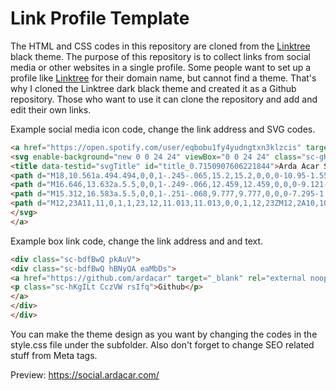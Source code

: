 # Link Profile Template
The HTML and CSS codes in this repository are cloned from the [Linktree](https://linktr.ee) black theme. The purpose of this repository is to collect links from social media or other websites in a single profile. Some people want to set up a profile like [Linktree](https://linktr.ee) for their domain name, but cannot find a theme. That's why I cloned the Linktree dark black theme and created it as a Github repository. Those who want to use it can clone the repository and add and edit their own links.

Example social media icon code, change the link address and SVG codes.


```html
<a href="https://open.spotify.com/user/eqbobu1fy4yudngtxn3klzcis" target="_blank" rel="external noopener nofollow" class="sc-eCssSg gsOJfM saVRV">
<svg enable-background="new 0 0 24 24" viewBox="0 0 24 24" class="sc-gKsewC fzSGPN">
<title data-testid="svgTitle" id="title_0.7150907606221844">Arda Acar Spotify SVG Logo</title>
<path d="M18,10.561a.494.494,0,0,1-.245-.065,15.2,15.2,0,0,0-10.95-1.55.5.5,0,0,1-.232-.973A16.2,16.2,0,0,1,18.25,9.626a.5.5,0,0,1-.247.935Z"></path>
<path d="M16.646,13.632a.5.5,0,0,1-.249-.066,12.459,12.459,0,0,0-9.121-1.292.5.5,0,1,1-.237-.971A13.458,13.458,0,0,1,16.9,12.7a.5.5,0,0,1-.25.933Z"></path>
<path d="M15.312,16.583a.5.5,0,0,1-.251-.068,9.777,9.777,0,0,0-7.295-1.033.5.5,0,0,1-.245-.97,10.768,10.768,0,0,1,8.043,1.139.5.5,0,0,1-.252.932Z"></path>
<path d="M12,23A11,11,0,1,1,23,12,11.013,11.013,0,0,1,12,23ZM12,2A10,10,0,1,0,22,12,10.011,10.011,0,0,0,12,2Z"></path>
</svg>
</a>
```


Example box link code, change the link address and and text.


```html
<div class="sc-bdfBwQ pkAuV">
<div class="sc-bdfBwQ hBNyQA eaMbDs">
<a href="https://github.com/ardacar" target="_blank" rel="external noopener nofollow" height="auto" class="sc-pFZIQ ldGKnQ imjgnX">
<p class="sc-hKgILt CczVW rsIfq">Github</p>
</a>
</div>
</div>
```


You can make the theme design as you want by changing the codes in the style.css file under the subfolder. Also don't forget to change SEO related stuff from Meta tags.

Preview: https://social.ardacar.com/
